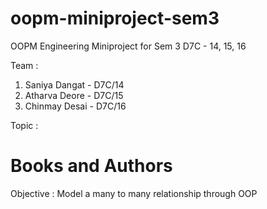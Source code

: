 # oopm-miniproject-sem3
OOPM Engineering Miniproject for Sem 3
D7C - 14, 15, 16

Team :
1. Saniya Dangat - D7C/14
2. Atharva Deore - D7C/15
3. Chinmay Desai - D7C/16 

Topic : 
# Books and Authors

Objective : 
Model a many to many relationship through OOP
